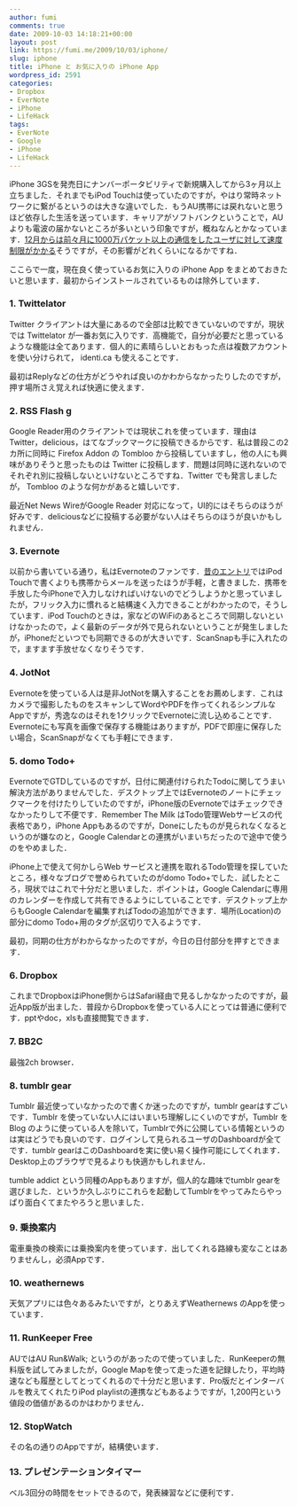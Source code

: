 ```yaml
---
author: fumi
comments: true
date: 2009-10-03 14:18:21+00:00
layout: post
link: https://fumi.me/2009/10/03/iphone/
slug: iphone
title: iPhone と お気に入りの iPhone App
wordpress_id: 2591
categories:
- Dropbox
- EverNote
- iPhone
- LifeHack
tags:
- EverNote
- Google
- iPhone
- LifeHack
---
```


iPhone 3GSを発売日にナンバーポータビリティで新規購入してから3ヶ月以上立ちました．それまでもiPod Touchは使っていたのですが，やはり常時ネットワークに繋がるというのは大きな違いでした．もうAU携帯には戻れないと思うほど依存した生活を送っています．キャリアがソフトバンクということで，AUよりも電波の届かないところが多いという印象ですが，概ねなんとかなっています．[12月からは前々月に1000万パケット以上の通信をしたユーザに対して速度制限がかかる](http://mb.softbank.jp/mb/information/details/090929.html)そうですが，その影響がどれくらいになるかですね．


ここらで一度，現在良く使っているお気に入りの iPhone App をまとめておきたいと思います．最初からインストールされているものは除外しています．

### 1. Twittelator

Twitter クライアントは大量にあるので全部は比較できていないのですが，現状では Twittelator が一番お気に入りです．高機能で，自分が必要だと思っているような機能は全てあります．個人的に素晴らしいとおもった点は複数アカウントを使い分けられて， identi.ca も使えることです．

最初はReplyなどの仕方がどうやれば良いのかわからなかったりしたのですが，押す場所さえ覚えれば快適に使えます．

### 2. RSS Flash g

Google Reader用のクライアントでは現状これを使っています．理由はTwitter，delicious，はてなブックマークに投稿できるからです．私は普段この2カ所に同時に Firefox Addon の Tombloo から投稿していますし，他の人にも興味がありそうと思ったものは Twitter に投稿します．問題は同時に送れないのでそれぞれ別に投稿しないといけないところですね．Twitter でも発言しましたが， Tombloo のような何かがあると嬉しいです．

最近Net News WireがGoogle Reader 対応になって，UI的にはそちらのほうが好みです．deliciousなどに投稿する必要がない人はそちらのほうが良いかもしれません．

### 3. Evernote

以前から書いている通り，私はEvernoteのファンです．[昔のエントリ](http://fumi.me/2009/01/05/evernote/)ではiPod Touchで書くよりも携帯からメールを送ったほうが手軽，と書きました．携帯を手放した今iPhoneで入力しなければいけないのでどうしようかと思っていましたが，フリック入力に慣れると結構速く入力できることがわかったので，そうしています．iPod Touchのときは，家などのWiFiのあるところで同期しないといけなかったので，よく最新のデータが外で見られないということが発生しましたが，iPhoneだといつでも同期できるのが大きいです．ScanSnapも手に入れたので，ますます手放せなくなりそうです．

### 4. JotNot

Evernoteを使っている人は是非JotNotを購入することをお薦めします．これはカメラで撮影したものをスキャンしてWordやPDFを作ってくれるシンプルなAppですが，秀逸なのはそれを1クリックでEvernoteに流し込めることです．Evernoteにも写真を画像で保存する機能はありますが，PDFで即座に保存したい場合，ScanSnapがなくても手軽にできます．

### 5. domo Todo+

EvernoteでGTDしているのですが，日付に関連付けられたTodoに関してうまい解決方法がありませんでした．デスクトップ上ではEvernoteのノートにチェックマークを付けたりしていたのですが，iPhone版のEvernoteではチェックできなかったりして不便です．Remember The Milk はTodo管理Webサービスの代表格であり，iPhone Appもあるのですが，Doneにしたものが見られなくなるというのが嫌なのと，Google Calendarとの連携がいまいちだったので途中で使うのをやめました．

iPhone上で使えて何かしらWeb サービスと連携を取れるTodo管理を探していたところ，様々なブログで誉められていたのがdomo Todo+でした．試したところ，現状ではこれで十分だと思いました．ポイントは，Google Calendarに専用のカレンダーを作成して共有できるようにしていることです．デスクトップ上からもGoogle Calendarを編集すればTodoの追加ができます．場所(Location)の部分にdomo Todo+用のタグが;区切りで入るようです．

最初，同期の仕方がわからなかったのですが，今日の日付部分を押すとできます．

### 6. Dropbox

これまでDropboxはiPhone側からはSafari経由で見るしかなかったのですが，最近App版が出ました．普段からDropboxを使っている人にとっては普通に便利です．pptやdoc，xlsも直接閲覧できます．

### 7. BB2C

最強2ch browser．

### 8. tumblr gear

Tumblr 最近使っていなかったので書くか迷ったのですが，tumblr gearはすごいです．Tumblr を使っていない人にはいまいち理解しにくいのですが，Tumblr を Blog のように使っている人を除いて，Tumblrで外に公開している情報というのは実はどうでも良いのです．ログインして見られるユーザのDashboardが全てです．tumblr gearはこのDashboardを実に使い易く操作可能にしてくれます．Desktop上のブラウザで見るよりも快適かもしれません．

tumble addict という同種のAppもありますが，個人的な趣味でtumblr gearを選びました．というか久しぶりにこれらを起動してTumblrをやってみたらやっぱり面白くてまたやろうと思いました．

### 9. 乗換案内

電車乗換の検索には乗換案内を使っています．出してくれる路線も変なことはありませんし，必須Appです．

### 10. weathernews

天気アプリには色々あるみたいですが，とりあえずWeathernews のAppを使っています．

### 11. RunKeeper Free

AUではAU Run&Walk; というのがあったので使っていました．RunKeeperの無料版を試してみましたが，Google Mapを使って走った道を記録したり，平均時速なども履歴としてとってくれるので十分だと思います．Pro版だとインターバルを教えてくれたりiPod playlistの連携などもあるようですが，1,200円という値段の価値があるのかはわかりません．

### 12. StopWatch

その名の通りのAppですが，結構使います．

### 13. プレゼンテーションタイマー

ベル3回分の時間をセットできるので，発表練習などに便利です．
